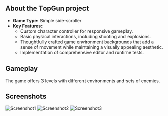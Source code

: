 ## About the TopGun project

- **Game Type:** Simple side-scroller
- **Key Features:**
  - Custom character controller for responsive gameplay.
  - Basic physical interactions, including shooting and explosions.
  - Thoughtfully crafted game environment backgrounds that add a sense of movement while maintaining a visually appealing aesthetic.
  - Implementation of comprehensive editor and runtime tests.

## Gameplay

The game offers 3 levels with different environments and sets of enemies.

## Screenshots
![Screenshot1](https://github.com/HornostaievPavlo/TopGun/assets/100617116/b8e125f2-9c38-43a4-9c4e-adfe0541eaee)
![Screenshot2](https://github.com/HornostaievPavlo/TopGun/assets/100617116/ad41eb8d-2753-4bdb-be3b-07ad1a9b2709)
![Screenshot3](https://github.com/HornostaievPavlo/TopGun/assets/100617116/2cff2a95-a7ca-412a-9eaa-5b1fa2a52726)
